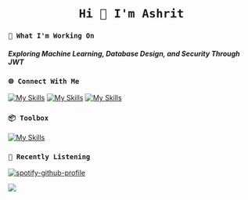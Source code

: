 # <h1 align="center">```Hi 👋 I'm Ashrit```</h1>

### ```🤔 What I'm Working On```

<h5>Exploring Machine Learning, Database Design, and Security Through JWT</h5>

### ```🌐 Connect With Me ```

[![My Skills](https://skillicons.dev/icons?i=linkedin)](https://www.linkedin.com/in/ashritramanala/)
[![My Skills](https://skillicons.dev/icons?i=gmail)](mailto:ashritramanala@yahoo.com)
[![My Skills](https://skillicons.dev/icons?i=devto)](https://ashrit-portfolio.vercel.app/)

### ```📦 Toolbox``` 

[![My Skills](https://skillicons.dev/icons?i=js,ts,java,python,r,cpp,react,nextjs,nodejs,express,vite,spring,flask,mongodb,firebase,postgres,docker,sklearn,tensorflow,tailwind,materialui,jest,postman,git,vercel,figma)](https://skillicons.dev)

### ```🎵 Recently Listening```

[![spotify-github-profile](https://spotify-github-profile.kittinanx.com/api/view?uid=h63k3lvoyne3svlb3fnxgzmoc&cover_image=true&theme=natemoo-re&show_offline=false&background_color=000000&interchange=false&bar_color=39db54&bar_color_cover=true)](https://spotify-github-profile.kittinanx.com/api/view?uid=h63k3lvoyne3svlb3fnxgzmoc&redirect=true)

![](https://komarev.com/ghpvc/?username=ashrit-ram-anala)




